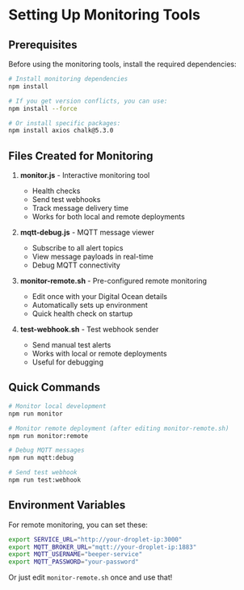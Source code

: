 # Setting Up Monitoring Tools

## Prerequisites

Before using the monitoring tools, install the required dependencies:

```bash
# Install monitoring dependencies
npm install

# If you get version conflicts, you can use:
npm install --force

# Or install specific packages:
npm install axios chalk@5.3.0
```

## Files Created for Monitoring

1. **monitor.js** - Interactive monitoring tool
   - Health checks
   - Send test webhooks
   - Track message delivery time
   - Works for both local and remote deployments

2. **mqtt-debug.js** - MQTT message viewer
   - Subscribe to all alert topics
   - View message payloads in real-time
   - Debug MQTT connectivity

3. **monitor-remote.sh** - Pre-configured remote monitoring
   - Edit once with your Digital Ocean details
   - Automatically sets up environment
   - Quick health check on startup

4. **test-webhook.sh** - Test webhook sender
   - Send manual test alerts
   - Works with local or remote deployments
   - Useful for debugging

## Quick Commands

```bash
# Monitor local development
npm run monitor

# Monitor remote deployment (after editing monitor-remote.sh)
npm run monitor:remote

# Debug MQTT messages
npm run mqtt:debug

# Send test webhook
npm run test:webhook
```

## Environment Variables

For remote monitoring, you can set these:

```bash
export SERVICE_URL="http://your-droplet-ip:3000"
export MQTT_BROKER_URL="mqtt://your-droplet-ip:1883"
export MQTT_USERNAME="beeper-service"
export MQTT_PASSWORD="your-password"
```

Or just edit `monitor-remote.sh` once and use that!
